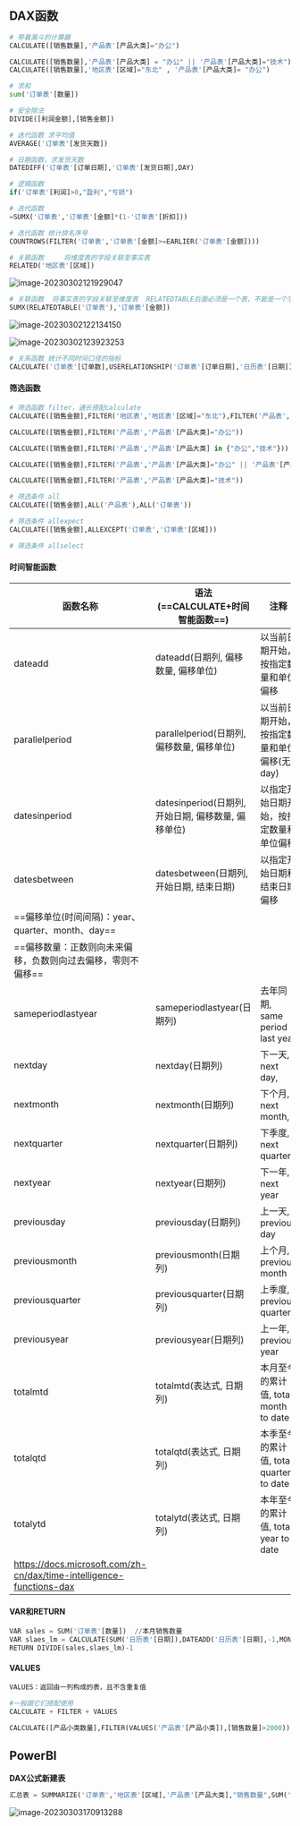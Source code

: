 

## DAX函数

```python
# 带着漏斗的计算器  
CALCULATE([销售数量],'产品表'[产品大类]="办公")

CALCULATE([销售数量],'产品表'[产品大类] = "办公" || '产品表'[产品大类]="技术")
CALCULATE([销售数量],'地区表'[区域]="东北" , '产品表'[产品大类]= "办公")
```



```python
# 求和
sum('订单表'[数量])
```

```python
# 安全除法
DIVIDE([利润金额],[销售金额])
```

```python
# 迭代函数 求平均值
AVERAGE('订单表'[发货天数])
```

```python
# 日期函数，求发货天数
DATEDIFF('订单表'[订单日期],'订单表'[发货日期],DAY)
```

```python
# 逻辑函数
if('订单表'[利润]>0,"盈利","亏损")
```

```python
# 迭代函数 
=SUMX('订单表','订单表'[金额]*(1-'订单表'[折扣]))
```

```python 
# 迭代函数 统计排名序号
COUNTROWS(FILTER('订单表','订单表'[金额]>=EARLIER('订单表'[金额])))
```

```python
# 关联函数     将维度表的字段关联至事实表
RELATED('地区表'[区域])
```

![image-20230302121929047](https://gitee.com/zh_sng/cartographic-bed/raw/master/img/image-20230302121929047.png)

```python
# 关联函数  将事实表的字段关联至维度表  RELATEDTABLE后面必须是一个表，不能是一个字段
SUMX(RELATEDTABLE('订单表'),'订单表'[金额])
```

![image-20230302122134150](https://gitee.com/zh_sng/cartographic-bed/raw/master/img/image-20230302122134150.png)

![image-20230302123923253](https://gitee.com/zh_sng/cartographic-bed/raw/master/img/image-20230302123923253.png)

```python
# 关系函数 统计不同时间口径的指标
CALCULATE('订单表'[订单数],USERELATIONSHIP('订单表'[订单日期],'日历表'[日期]))
```

#### 筛选函数

```python
# 筛选函数 filter，通长搭配calculate
CALCULATE([销售金额],FILTER('地区表','地区表'[区域]="东北"),FILTER('产品表','产品表'[产品大类]="办公"))

CALCULATE([销售金额],FILTER('产品表','产品表'[产品大类]="办公"))

CALCULATE([销售金额],FILTER('产品表','产品表'[产品大类] in {"办公","技术"}))

CALCULATE([销售金额],FILTER('产品表','产品表'[产品大类]="办公" || '产品表'[产品大类]="技术"))

CALCULATE([销售金额],FILTER('产品表','产品表'[产品大类]="技术"))
```

```python
# 筛选条件 all 
CALCULATE([销售金额],ALL('产品表'),ALL('订单表'))
```

```python
# 筛选条件 allexpect
CALCULATE([销售金额],ALLEXCEPT('订单表','订单表'[区域]))
```

```python
# 筛选条件 allselect
```

#### 时间智能函数

| 函数名称                                                     | 语法(==CALCULATE+时间智能函数==)                    | 注释                                        |
| ------------------------------------------------------------ | --------------------------------------------------- | ------------------------------------------- |
| dateadd                                                      | dateadd(日期列, 偏移数量, 偏移单位)                 | 以当前日期开始，按指定数量和单位偏移        |
| parallelperiod                                               | parallelperiod(日期列, 偏移数量, 偏移单位)          | 以当前日期开始，按指定数量和单位偏移(无day) |
| datesinperiod                                                | datesinperiod(日期列, 开始日期, 偏移数量, 偏移单位) | 以指定开始日期开始，按指定数量和单位偏移    |
| datesbetween                                                 | datesbetween(日期列, 开始日期, 结束日期)            | 以指定开始日期和结束日期偏移                |
| ==偏移单位(时间间隔)：year、quarter、month、day==            |                                                     |                                             |
| ==偏移数量：正数则向未来偏移，负数则向过去偏移，零则不偏移== |                                                     |                                             |
| sameperiodlastyear                                           | sameperiodlastyear(日期列)                          | 去年同期, same period last year             |
| nextday                                                      | nextday(日期列)                                     | 下一天,  next day,                          |
| nextmonth                                                    | nextmonth(日期列)                                   | 下个月,  next month,                        |
| nextquarter                                                  | nextquarter(日期列)                                 | 下季度,  next quarter                       |
| nextyear                                                     | nextyear(日期列)                                    | 下一年, next year                           |
| previousday                                                  | previousday(日期列)                                 | 上一天, previous day                        |
| previousmonth                                                | previousmonth(日期列)                               | 上个月, previous month                      |
| previousquarter                                              | previousquarter(日期列)                             | 上季度, previous quarter                    |
| previousyear                                                 | previousyear(日期列)                                | 上一年, previous year                       |
| totalmtd                                                     | totalmtd(表达式, 日期列)                            | 本月至今的累计值, total month to date       |
| totalqtd                                                     | totalqtd(表达式, 日期列)                            | 本季至今的累计值, total quarter to date     |
| totalytd                                                     | totalytd(表达式, 日期列)                            | 本年至今的累计值, total year to date        |
| https://docs.microsoft.com/zh-cn/dax/time-intelligence-functions-dax |                                                     |                                             |

#### VAR和RETURN

```python
VAR sales = SUM('订单表'[数量])  //本月销售数量  
VAR slaes_lm = CALCULATE(SUM('日历表'[日期]),DATEADD('日历表'[日期],-1,MONTH))  //上月的销售数量
RETURN DIVIDE(sales,slaes_lm)-1

```

#### VALUES

```python
VALUES：返回由一列构成的表，且不含重复值

#一般跟它们搭配使用
CALCULATE + FILTER + VALUES

CALCULATE([产品小类数量],FILTER(VALUES('产品表'[产品小类]),[销售数量]>2000))
```

## PowerBI

**DAX公式新建表**

```python
汇总表 = SUMMARIZE('订单表','地区表'[区域],'产品表'[产品大类],"销售数量",SUM('订单表'[数量]),"销售金额",SUM('订单表'[金额]),"利润金额",SUM('订单表'[利润])) 
```

![image-20230303170913288](https://gitee.com/zh_sng/cartographic-bed/raw/master/img/image-20230303170913288.png)
